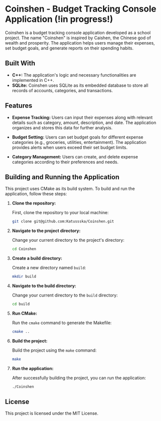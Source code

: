 # Coinshen - Budget Tracking Console Application (!in progress!)

Coinshen is a budget tracking console application developed as a school project. The name "Coinshen" is inspired by
Caishen, the Chinese god of wealth and prosperity. The application helps users manage their expenses, set budget goals,
and generate reports on their spending habits.

## Built With

- **C++:** The application's logic and necessary functionalities are implemented in C++.
- **SQLite:** Coinshen uses SQLite as its embedded database to store all records of accounts, categories, and
  transactions.

## Features

- **Expense Tracking:** Users can input their expenses along with relevant details such as category, amount,
  description, and date. The application organizes and stores this data for further analysis.

- **Budget Setting:** Users can set budget goals for different expense categories (e.g., groceries, utilities,
  entertainment). The application provides alerts when users exceed their set budget limits.

- **Category Management:** Users can create, and delete expense categories according to their preferences and
  needs.

## Building and Running the Application

This project uses CMake as its build system. To build and run the application, follow these steps:

1. **Clone the repository:**

   First, clone the repository to your local machine:

    ```bash
    git clone git@github.com:Katussska/Coinshen.git
    ```

2. **Navigate to the project directory:**

   Change your current directory to the project's directory:

    ```bash
    cd Coinshen
    ```

3. **Create a build directory:**

   Create a new directory named `build`:

    ```bash
    mkdir build
    ```

4. **Navigate to the build directory:**

   Change your current directory to the `build` directory:

    ```bash
    cd build
    ```

5. **Run CMake:**

   Run the `cmake` command to generate the Makefile:

    ```bash
    cmake ..
    ```

6. **Build the project:**

   Build the project using the `make` command:

    ```bash
    make
    ```

7. **Run the application:**

   After successfully building the project, you can run the application:

    ```bash
    ./Coinshen
    ```

## License

This project is licensed under the MIT License.